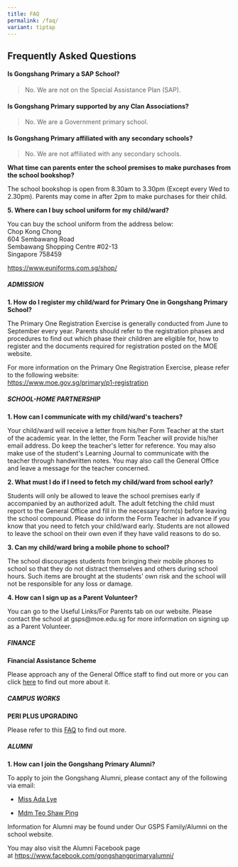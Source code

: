 ```yaml
---
title: FAQ
permalink: /faq/
variant: tiptap
---
```

<h2><strong>Frequently Asked Questions</strong></h2>
<p></p>
<h4><strong>Is Gongshang Primary a SAP School?</strong></h4>
<blockquote>
<p>No. We are not on the Special Assistance Plan (SAP).</p>
</blockquote>
<p></p>
<h4><strong>Is Gongshang Primary supported by any Clan Associations?</strong></h4>
<blockquote>
<p>No. We are a Government primary school.</p>
</blockquote>
<p></p>
<h4><strong>Is Gongshang Primary affiliated with any secondary schools?</strong></h4>
<blockquote>
<p>No. We are not affiliated with any secondary schools.</p>
</blockquote>
<p></p>
<p><strong>What time can parents enter the school premises to make purchases from the school bookshop?</strong>
</p>
<p>The school bookshop is open from 8.30am to 3.30pm (Except every Wed to
2.30pm). Parents may come in after 2pm to make purchases for their child.</p>
<p><strong>5. Where can I buy school uniform for my child/ward?</strong>
</p>
<p>You can buy the school uniform from the address below:
<br>Chop Kong Chong
<br>604 Sembawang Road
<br>Sembawang Shopping Centre #02-13
<br>Singapore 758459</p>
<p><a href="https://www.euniforms.com.sg/shop/" rel="noopener noreferrer nofollow" target="_blank">https://www.euniforms.com.sg/shop/</a>
</p>
<h5><strong>ADMISSION</strong></h5>
<p><strong>1. How do I register my child/ward for Primary One in Gongshang Primary School?</strong>
</p>
<p>The Primary One Registration Exercise is generally conducted from June
to September every year. Parents should refer to the registration phases
and procedures to find out which phase their children are eligible for,
how to register and the documents required for registration posted on the
MOE website.</p>
<p>For more information on the Primary One Registration Exercise, please
refer to the following website:
<br><a href="https://www.moe.gov.sg/primary/p1-registration" rel="noopener noreferrer nofollow" target="_blank">https://www.moe.gov.sg/primary/p1-registration</a>
</p>
<h5><strong>SCHOOL-HOME PARTNERSHIP</strong></h5>
<p><strong>1. How can I communicate with my child/ward's teachers?</strong>
</p>
<p>Your child/ward will receive a letter from his/her Form Teacher at the
start of the academic year. In the letter, the Form Teacher will provide
his/her email address. Do keep the teacher's letter for reference. You
may also make use of the student's Learning Journal to communicate with
the teacher through handwritten notes. You may also call the General Office
and leave a message for the teacher concerned.</p>
<p><strong>2. What must I do if I need to fetch my child/ward from school early?</strong>
</p>
<p>Students will only be allowed to leave the school premises early if accompanied
by an authorized adult. The adult fetching the child must report to the
General Office and fill in the necessary form(s) before leaving the school
compound. Please do inform the Form Teacher in advance if you know that
you need to fetch your child/ward early. Students are not allowed to leave
the school on their own even if they have valid reasons to do so.</p>
<p><strong>3. Can my child/ward bring a mobile phone to school?</strong>
</p>
<p>The school discourages students from bringing their mobile phones to school
so that they do not distract themselves and others during school hours.
Such items are brought at the students' own risk and the school will not
be responsible for any loss or damage.</p>
<p><strong>4. How can I sign up as a Parent Volunteer?</strong>
</p>
<p>You can go to the Useful Links/For Parents tab on our website. Please
contact the school at gsps@moe.edu.sg for more information on signing up
as a Parent Volunteer.</p>
<h5><strong>FINANCE</strong></h5>
<p><strong>Financial Assistance Scheme</strong>
</p>
<p>Please approach any of the General Office staff to find out more or you
can click <a href="https://www.moe.gov.sg/financial-matters/financial-assistance" rel="noopener noreferrer nofollow" target="_blank">here</a> to
find out more about it.</p>
<h5><strong>CAMPUS WORKS</strong></h5>
<p><strong>PERI PLUS UPGRADING</strong>
</p>
<p>Please refer to this <a href="https://www.gongshangpri.moe.edu.sg/files/GSPS%20PERI%20Upgrading%20FAQ%20(dated%2013%20March%202020).pdf" rel="noopener noreferrer nofollow" target="_blank">FAQ</a> to
find out more.</p>
<h5><strong>ALUMNI</strong></h5>
<p><strong>1. How can I join the Gongshang Primary Alumni?</strong>
</p>
<p>To apply to join the Gongshang Alumni, please contact any of the following
via email:</p>
<ul data-tight="true" class="tight">
<li>
<p><a href="mailto:ada.lye@gsps.edu.sg" rel="noopener noreferrer nofollow" target="_blank">Miss Ada Lye</a>
</p>
</li>
<li>
<p><a href="mailto:teo.shaw.ping@gsps.edu.sg" rel="noopener noreferrer nofollow" target="_blank">Mdm Teo Shaw Ping</a>
</p>
</li>
</ul>
<p>Information for Alumni may be found under Our GSPS Family/Alumni on the
school website.</p>
<p>You may also visit the Alumni Facebook page at&nbsp;<a href="https://www.facebook.com/gongshangprimaryalumni/" rel="noopener noreferrer nofollow" target="_blank">https://www.facebook.com/gongshangprimaryalumni/</a>
</p>